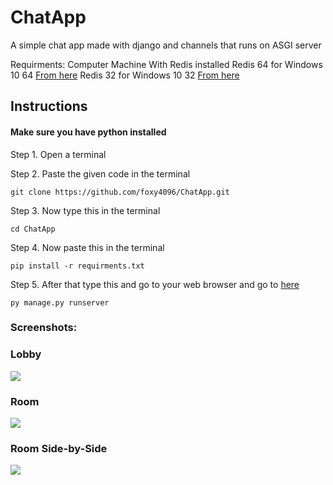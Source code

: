 # ChatApp
A simple chat app made with django and channels that runs on ASGI server

Requirments:
Computer Machine With Redis installed
Redis 64 for Windows 10 64 <a href="https://github.com/microsoftarchive/redis/releases">From here</a>
Redis 32 for Windows 10 32 <a href="https://github.com/cuiwenyuan/Redis-Windows-32bit">From here</a>
<h2>Instructions</h2>

<h4>Make sure you have python installed</h4>

Step 1. Open a terminal

Step 2. Paste the given code in the terminal
```
git clone https://github.com/foxy4096/ChatApp.git
```
Step 3. Now type this in the terminal
```
cd ChatApp
```
Step 4. Now paste this in the terminal
```
pip install -r requirments.txt
```
Step 5. After that type this and go to your web browser and go to <a href="http://localhost:8000/chat">here</a>
```
py manage.py runserver
```

<h3>Screenshots:</h3>

<h3>Lobby</h3>
<img src="https://github.com/foxy4096/ChatApp/blob/master/Screnshots/ASGI1.jpg?raw=true">

<h3>Room</h3>
<img src="https://github.com/foxy4096/ChatApp/blob/master/Screnshots/ASGI2.jpg?raw=true">

<h3>Room Side-by-Side</h3>
<img src="https://github.com/foxy4096/ChatApp/blob/master/Screnshots/ASGI3.jpg?raw=true">
